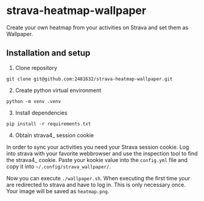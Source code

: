 # strava-heatmap-wallpaper

Create your own heatmap from your activities on Strava and set them as Wallpaper. 

## Installation and setup

1. Clone repository 

```
git clone git@github.com:2481632/strava-heatmap-wallpaper.git
```

2. Create python virtual environment

```
python -m venv .venv
```

3. Install dependencies

```
pip install -r requirements.txt
```

4. Obtain strava4_ session cookie

In order to sync your activities you need your Strava session cookie. Log into strava with your favorite webbrowser and use the inspection tool to find the strava4_ cookie. Paste your kookie value into the ```config.yml``` file and copy it into ```~/.config/strava_wallpaper/```.

Now you can execute ```./wallpaper.sh```. When executing the first time your are redirected to strava and have to log in. This is only necessary once. Your image will be saved as ```heatmap.png```.

